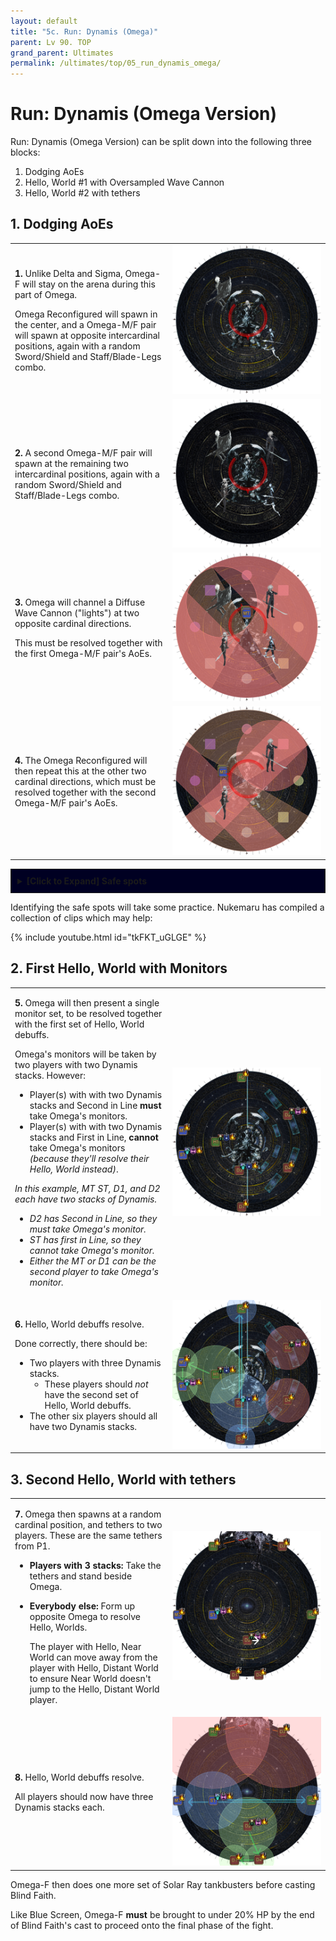 ```yaml
---
layout: default
title: "5c. Run: Dynamis (Omega)"
parent: Lv 90. TOP
grand_parent: Ultimates
permalink: /ultimates/top/05_run_dynamis_omega/
---
```


# Run: Dynamis (Omega Version)

Run: Dynamis (Omega Version) can be split down into the following three blocks:

1. Dodging AoEs
2. Hello, World #1 with Oversampled Wave Cannon
3. Hello, World #2 with tethers

## 1. Dodging AoEs

<table>
  <tr>
    <td width="50%"><p><b>1.</b> Unlike Delta and Sigma, Omega-F will stay on the arena during this part of Omega.</p><p>Omega Reconfigured will spawn in the center, and a Omega-M/F pair will spawn at opposite intercardinal positions, again with a random Sword/Shield and Staff/Blade-Legs combo.</p></td>
    <td><img src="../images/05_run_dynamis/run_dynamis_omega_01.jpg"></td>
  </tr>
  <tr>
    <td><p><b>2.</b> A second Omega-M/F pair will spawn at the remaining two intercardinal positions, again with a random Sword/Shield and Staff/Blade-Legs combo.</p></td>
    <td><img src="../images/05_run_dynamis/run_dynamis_omega_02.jpg"></td>
  </tr>
  <tr>
    <td><p><b>3.</b> Omega will channel a Diffuse Wave Cannon ("lights") at two opposite cardinal directions.</p><p>This must be resolved together with the first Omega-M/F pair's AoEs.</p></td>
    <td><img src="../images/05_run_dynamis/run_dynamis_omega_03.jpg"></td>
  </tr>
  <tr>
    <td><p><b>4.</b> The Omega Reconfigured will then repeat this at the other two cardinal directions, which must be resolved together with the second Omega-M/F pair's AoEs.</p></td>
    <td><img src="../images/05_run_dynamis/run_dynamis_omega_04.jpg"></td>
  </tr>
</table>

<div style="background-color: #002 ; padding: 10px; border: 1px solid;">
<details markdown="block">
<summary><b>[Click to Expand] Safe spots</b></summary>
<table>
  <tr>
    <td width="50%">
      <p><b>M Sword, F Blade-legs:</b></p>
      <img src="../images/05_run_dynamis/run_dynamis_omega_03d.jpg">
    </td>
    <td>
      <p><b>M Sword, F Spear:</b></p>
      <img src="../images/05_run_dynamis/run_dynamis_omega_03c.jpg">
    </td>
  </tr>
  <tr>
    <td>
      <p><b>M Shield, F Blade-legs:</b></p>
      <img src="../images/05_run_dynamis/run_dynamis_omega_03a.jpg">
    </td>
    <td>
      <p><b>M Shield, F Spear:</b></p>
      <img src="../images/05_run_dynamis/run_dynamis_omega_03b.jpg">
    </td>
  </tr>
</table>
</details>
</div>

Identifying the safe spots will take some practice. Nukemaru has compiled a collection of clips which may help:

{% include youtube.html id="tkFKT_uGLGE" %}

## 2. First Hello, World with Monitors

<table>
  <tr>
    <td width="50%"><p><b>5.</b> Omega will then present a single monitor set, to be resolved together with the first set of Hello, World debuffs.</p>
    <p>Omega's monitors will be taken by two players with two Dynamis stacks. However:</p>
    <ul>
      <li>Player(s) with with two Dynamis stacks and Second in Line <b>must</b> take Omega's monitors.</li>
      <li>Player(s) with with two Dynamis stacks and First in Line, <b>cannot</b> take Omega's monitors <em>(because they'll resolve their Hello, World instead)</em>.</li>
    </ul>
    <p><em>In this example, MT ST, D1, and D2 each have two stacks of Dynamis.</em></p><ul><li><em>D2 has Second in Line, so they must take Omega's monitor.</em></li><li><em>ST has first in Line, so they cannot take Omega's monitor.</em></li><li><em>Either the MT or D1 can be the second player to take Omega's monitor.</em></li></ul></td>
    <td><img src="../images/05_run_dynamis/run_dynamis_omega_05.jpg"></td>
  </tr>
  <tr>
    <td><p><b>6.</b> Hello, World debuffs resolve.</p><p>Done correctly, there should be:</p><ul><li>Two players with three Dynamis stacks.<ul><li>These players should <em>not</em> have the second set of Hello, World debuffs.</li></ul></li><li>The other six players should all have two Dynamis stacks.</li></ul></td>
    <td><img src="../images/05_run_dynamis/run_dynamis_omega_06.jpg"></td>
  </tr>
</table>

## 3. Second Hello, World with tethers

<table>
  <tr>
    <td width="50%"><p><b>7.</b> Omega then spawns at a random cardinal position, and tethers to two players. These are the same tethers from P1.</p><ul><li><b>Players with 3 stacks:</b> Take the tethers and stand beside Omega.</li><li><p><b>Everybody else:</b> Form up opposite Omega to resolve Hello, Worlds.</p><p>The player with Hello, Near World can move away from the player with Hello, Distant World to ensure Near World doesn't jump to the Hello, Distant World player.</p></li></ul></td>
    <td><img src="../images/05_run_dynamis/run_dynamis_omega_07.jpg"></td>
  </tr>
  <tr>
    <td><p><b>8.</b> Hello, World debuffs resolve.</p><p>All players should now have three Dynamis stacks each.</p></td>
    <td><img src="../images/05_run_dynamis/run_dynamis_omega_08.jpg"></td>
  </tr>
</table>

Omega-F then does one more set of Solar Ray tankbusters before casting Blind Faith.

Like Blue Screen, Omega-F **must** be brought to under 20% HP by the end of Blind Faith's cast to proceed onto the final phase of the fight.
